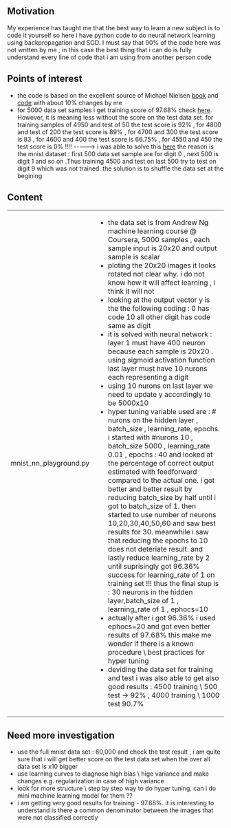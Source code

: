 <h2>Motivation</h2>
My experience has taught me that the best way to learn a new subject is to code it yourself so here i have python code to do neural network learning using backpropagation and SGD. 
I must say that 90% of the code here was not written by me , in this case the best thing that i can do is fully understand every line of code that i am using from another person code

<h2>Points of interest</h2>
<ul>
<li>the code is based on the excellent source of Michael Nielsen <a href="http://neuralnetworksanddeeplearning.com/chap2.html">book</a> and <a href="https://github.com/mnielsen/neural-networks-and-deep-learning">code</a> with about 10% changes by me</li>
<li>for 5000 data set samples i get training score of 97.68% check <a href="https://github.com/NathanKr/neural-networks-learn/releases/tag/1.1">here</a>. However, it is meaning less without the score on the test data set. for training samples of 4950 and test of 50 the test score is 92% , for 4800 and test of 200 the test score is 89% , for 4700 and 300 the test score is 83 , for 4600 and 400 the test score is 66.75% , for 4550 and 450 the test score is 0% !!!! -----> i was able to solve this <a href="https://github.com/NathanKr/neural-networks-learn/releases/tag/1.2">here</a> the reason is the mnist dataset : first 500 data set sample are for digit 0 , next 500 is digit 1 and so on .Thus training 4500 and test on last 500 try to test on digit 9 which was not trained. the solution is to shuffle the data set at the begining
</li>
</ul>



<h2>Content</h2>
<table>
    <tr>
    <td>mnist_nn_playground.py</td>
    <td>
    <ul>
    <li>the data set is from Andrew Ng machine learning course @ Coursera, 5000 samples , each sample input is 20x20 and output sample is scalar</li>
    <li>ploting the 20x20 images it looks rotated not clear why. i do not know how it will affect learning , i think it will not</li>
    <li>looking at the output vector y is the the following coding : 0 has code 10 all other digit has code same as digit</li>
    <li>it is solved with neural network : layer 1 must have 400 neuron because each sample is 20x20 . using sigmoid activation function last layer must have 10 nurons each representing a digit</li>
    <li>using 10 nurons on last layer we need to update y accordingly to be 5000x10</li>
    <li>hyper tuning variable used are : # nurons on the hidden layer , batch_size , learning_rate, epochs. i started with #nurons 10 , batch_size 5000 , learning_rate 0.01 , epochs : 40 and looked at the percentage of correct output estimated with feedforward compared to the actual one. i got better and better result by reducing batch_size by half until i got to batch_size of 1. then started to use number of neurons 10,20,30,40,50,60 and saw best results for 30. meanwhile i saw that reducing the epochs to 10 does not deteriate result. and lastly reduce learning_rate by 2 until suprisingly got 96.36% success for learning_rate of 1 on training set !!! thus the final stup is : 30 neurons in the hidden layer,batch_size of 1 , learning_rate of 1 , ephocs=10</li>
    <li>actually after i got 96.36% i used ephocs=20 and got even better results of 97.68% this make me wonder if there is a known procedure \ best practices for hyper tuning</li>
    <li>deviding the data set for training and test i was also able to get also good results : 4500 training \ 500 test -> 92% , 4000 training \ 1000 test 90.7%  </li>
    </ul>
    </td>
  </tr>
</table>

<h2>Need more investigation</h2>
<ul>
<li>use the full mnist data set : 60,000 and check the test result , i am quite sure that i will get better score on the test data set when the over all data set is x10 bigger</li>
<li>use learning curves to diagnose high bias \ hige variance and make changes e.g. regularization in case of high variance</li>
<li>look for more structure \ step by step way to do hyper tuning. can i do mini machine learning model for them ??</li>
<li>i am getting very good results for training - 97.68%. it is interesting to understand is there a common denominator between the images that were not classified correctly</li>
</ul>

